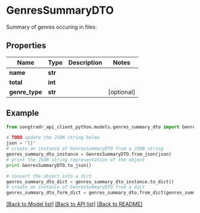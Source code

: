 # GenresSummaryDTO

Summary of genres occuring in files.

## Properties
Name | Type | Description | Notes
------------ | ------------- | ------------- | -------------
**name** | **str** |  | 
**total** | **int** |  | 
**genre_type** | **str** |  | [optional] 

## Example

```python
from songtradr_api_client_python.models.genres_summary_dto import GenresSummaryDTO

# TODO update the JSON string below
json = "{}"
# create an instance of GenresSummaryDTO from a JSON string
genres_summary_dto_instance = GenresSummaryDTO.from_json(json)
# print the JSON string representation of the object
print GenresSummaryDTO.to_json()

# convert the object into a dict
genres_summary_dto_dict = genres_summary_dto_instance.to_dict()
# create an instance of GenresSummaryDTO from a dict
genres_summary_dto_form_dict = genres_summary_dto.from_dict(genres_summary_dto_dict)
```
[[Back to Model list]](../README.md#documentation-for-models) [[Back to API list]](../README.md#documentation-for-api-endpoints) [[Back to README]](../README.md)


